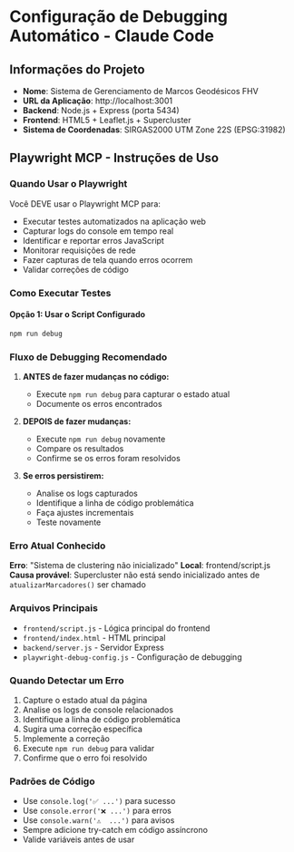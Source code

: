 # Configuração de Debugging Automático - Claude Code

## Informações do Projeto
- **Nome**: Sistema de Gerenciamento de Marcos Geodésicos FHV
- **URL da Aplicação**: http://localhost:3001
- **Backend**: Node.js + Express (porta 5434)
- **Frontend**: HTML5 + Leaflet.js + Supercluster
- **Sistema de Coordenadas**: SIRGAS2000 UTM Zone 22S (EPSG:31982)

## Playwright MCP - Instruções de Uso

### Quando Usar o Playwright
Você DEVE usar o Playwright MCP para:
- Executar testes automatizados na aplicação web
- Capturar logs do console em tempo real
- Identificar e reportar erros JavaScript
- Monitorar requisições de rede
- Fazer capturas de tela quando erros ocorrem
- Validar correções de código

### Como Executar Testes

#### Opção 1: Usar o Script Configurado
```bash
npm run debug
```

### Fluxo de Debugging Recomendado

1. **ANTES de fazer mudanças no código:**
   - Execute `npm run debug` para capturar o estado atual
   - Documente os erros encontrados

2. **DEPOIS de fazer mudanças:**
   - Execute `npm run debug` novamente
   - Compare os resultados
   - Confirme se os erros foram resolvidos

3. **Se erros persistirem:**
   - Analise os logs capturados
   - Identifique a linha de código problemática
   - Faça ajustes incrementais
   - Teste novamente

### Erro Atual Conhecido
**Erro**: "Sistema de clustering não inicializado"
**Local**: frontend/script.js
**Causa provável**: Supercluster não está sendo inicializado antes de `atualizarMarcadores()` ser chamado

### Arquivos Principais
- `frontend/script.js` - Lógica principal do frontend
- `frontend/index.html` - HTML principal
- `backend/server.js` - Servidor Express
- `playwright-debug-config.js` - Configuração de debugging

### Quando Detectar um Erro
1. Capture o estado atual da página
2. Analise os logs de console relacionados
3. Identifique a linha de código problemática
4. Sugira uma correção específica
5. Implemente a correção
6. Execute `npm run debug` para validar
7. Confirme que o erro foi resolvido

### Padrões de Código
- Use `console.log('✅ ...')` para sucesso
- Use `console.error('❌ ...')` para erros
- Use `console.warn('⚠️  ...')` para avisos
- Sempre adicione try-catch em código assíncrono
- Valide variáveis antes de usar

